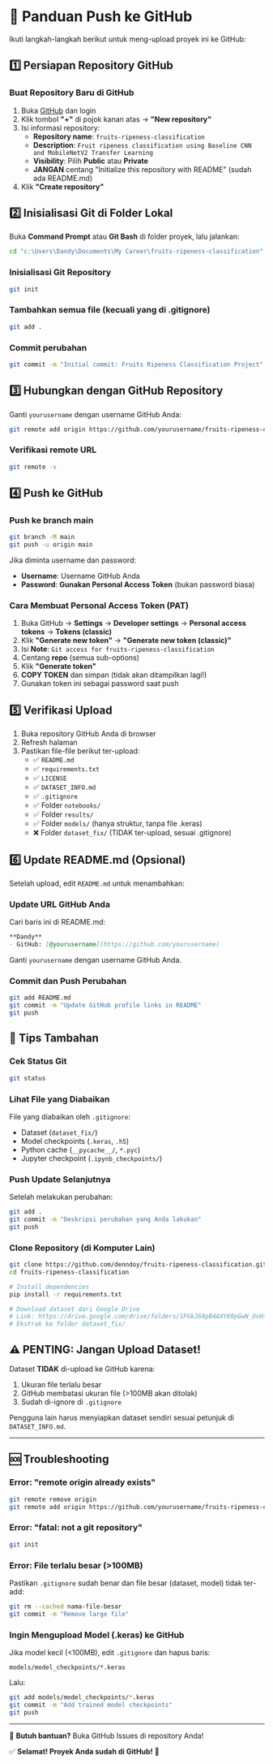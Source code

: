 # 🚀 Panduan Push ke GitHub

Ikuti langkah-langkah berikut untuk meng-upload proyek ini ke GitHub:

## 1️⃣ Persiapan Repository GitHub

### Buat Repository Baru di GitHub
1. Buka [GitHub](https://github.com) dan login
2. Klik tombol **"+"** di pojok kanan atas → **"New repository"**
3. Isi informasi repository:
   - **Repository name**: `fruits-ripeness-classification`
   - **Description**: `Fruit ripeness classification using Baseline CNN and MobileNetV2 Transfer Learning`
   - **Visibility**: Pilih **Public** atau **Private**
   - **JANGAN** centang "Initialize this repository with README" (sudah ada README.md)
4. Klik **"Create repository"**

## 2️⃣ Inisialisasi Git di Folder Lokal

Buka **Command Prompt** atau **Git Bash** di folder proyek, lalu jalankan:

```bash
cd "c:\Users\Dandy\Documents\My Career\fruits-ripeness-classification"
```

### Inisialisasi Git Repository
```bash
git init
```

### Tambahkan semua file (kecuali yang di .gitignore)
```bash
git add .
```

### Commit perubahan
```bash
git commit -m "Initial commit: Fruits Ripeness Classification Project"
```

## 3️⃣ Hubungkan dengan GitHub Repository

Ganti `yourusername` dengan username GitHub Anda:

```bash
git remote add origin https://github.com/yourusername/fruits-ripeness-classification.git
```

### Verifikasi remote URL
```bash
git remote -v
```

## 4️⃣ Push ke GitHub

### Push ke branch main
```bash
git branch -M main
git push -u origin main
```

Jika diminta username dan password:
- **Username**: Username GitHub Anda
- **Password**: **Gunakan Personal Access Token** (bukan password biasa)

### Cara Membuat Personal Access Token (PAT)
1. Buka GitHub → **Settings** → **Developer settings** → **Personal access tokens** → **Tokens (classic)**
2. Klik **"Generate new token"** → **"Generate new token (classic)"**
3. Isi **Note**: `Git access for fruits-ripeness-classification`
4. Centang **repo** (semua sub-options)
5. Klik **"Generate token"**
6. **COPY TOKEN** dan simpan (tidak akan ditampilkan lagi!)
7. Gunakan token ini sebagai password saat push

## 5️⃣ Verifikasi Upload

1. Buka repository GitHub Anda di browser
2. Refresh halaman
3. Pastikan file-file berikut ter-upload:
   - ✅ `README.md`
   - ✅ `requirements.txt`
   - ✅ `LICENSE`
   - ✅ `DATASET_INFO.md`
   - ✅ `.gitignore`
   - ✅ Folder `notebooks/`
   - ✅ Folder `results/`
   - ✅ Folder `models/` (hanya struktur, tanpa file .keras)
   - ❌ Folder `dataset_fix/` (TIDAK ter-upload, sesuai .gitignore)

## 6️⃣ Update README.md (Opsional)

Setelah upload, edit `README.md` untuk menambahkan:

### Update URL GitHub Anda
Cari baris ini di README.md:
```markdown
**Dandy**
- GitHub: [@yourusername](https://github.com/yourusername)
```

Ganti `yourusername` dengan username GitHub Anda.

### Commit dan Push Perubahan
```bash
git add README.md
git commit -m "Update GitHub profile links in README"
git push
```

## 📝 Tips Tambahan

### Cek Status Git
```bash
git status
```

### Lihat File yang Diabaikan
File yang diabaikan oleh `.gitignore`:
- Dataset (`dataset_fix/`)
- Model checkpoints (`.keras`, `.h5`)
- Python cache (`__pycache__/`, `*.pyc`)
- Jupyter checkpoint (`.ipynb_checkpoints/`)

### Push Update Selanjutnya
Setelah melakukan perubahan:
```bash
git add .
git commit -m "Deskripsi perubahan yang Anda lakukan"
git push
```

### Clone Repository (di Komputer Lain)
```bash
git clone https://github.com/denndoy/fruits-ripeness-classification.git
cd fruits-ripeness-classification

# Install dependencies
pip install -r requirements.txt

# Download dataset dari Google Drive
# Link: https://drive.google.com/drive/folders/1FGkJ69pB4AXY69pGwN_OsHsF7xyuRycW?usp=sharing
# Ekstrak ke folder dataset_fix/
```

## ⚠️ PENTING: Jangan Upload Dataset!

Dataset **TIDAK** di-upload ke GitHub karena:
1. Ukuran file terlalu besar
2. GitHub membatasi ukuran file (>100MB akan ditolak)
3. Sudah di-ignore di `.gitignore`

Pengguna lain harus menyiapkan dataset sendiri sesuai petunjuk di `DATASET_INFO.md`.

---

## 🆘 Troubleshooting

### Error: "remote origin already exists"
```bash
git remote remove origin
git remote add origin https://github.com/yourusername/fruits-ripeness-classification.git
```

### Error: "fatal: not a git repository"
```bash
git init
```

### Error: File terlalu besar (>100MB)
Pastikan `.gitignore` sudah benar dan file besar (dataset, model) tidak ter-add:
```bash
git rm --cached nama-file-besar
git commit -m "Remove large file"
```

### Ingin Mengupload Model (.keras) ke GitHub
Jika model kecil (<100MB), edit `.gitignore` dan hapus baris:
```
models/model_checkpoints/*.keras
```
Lalu:
```bash
git add models/model_checkpoints/*.keras
git commit -m "Add trained model checkpoints"
git push
```

---

📧 **Butuh bantuan?** Buka GitHub Issues di repository Anda!

✅ **Selamat! Proyek Anda sudah di GitHub!** 🎉
